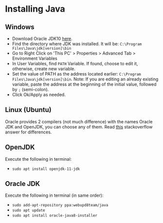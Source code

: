 # Installing Java
## Windows
* Download Oracle JDK10 [here](http://www.oracle.com/technetwork/java/javase/downloads/jdk10-downloads-4416644.html).
* Find the directory where JDK was installed. It will be:
  `C:\Program Files\Java\jdk[version]\bin`
* Go to Right Click on 'This PC' > Properties > Advanced Tab > Environment Variables 
* In User Variables, find `PATH` Variable. If found, choose to edit it, otherwise, create new variable.
* Set the value of PATH as the address located earlier: `C:\Program Files\Java\jdk[version]\bin`. Note: If you are editing an already existing variable, paste the address at the beginning of the initial value, followed by `;` (semi-colon).
* Click Ok/Apply as needed.

## Linux (Ubuntu)
Oracle provides 2 compilers (not much difference) with the names Oracle JDK and OpenJDK, you can choose any of them. Read [this](https://stackoverflow.com/questions/22358071/differences-between-oracle-jdk-and-openjdk) stackoverflow answer for differences.

## OpenJDK
Execute the following in terminal:
* `sudo apt install openjdk-11-jdk` 

## Oracle JDK
Execute the following in terminal (in same order):
* `sudo add-apt-repository ppa:webupd8team/java`
* `sudo apt update`
* `sudo apt install oracle-java8-installer`


